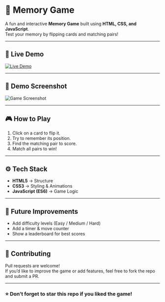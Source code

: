 # 🧠 Memory Game  

A fun and interactive **Memory Game** built using **HTML, CSS, and JavaScript**.  
Test your memory by flipping cards and matching pairs!  

---

## 🔗 Live Demo  
[![Live Demo](https://img.shields.io/badge/🔗%20Click%20Here-Live%20Demo-blue?style=for-the-badge)](https://afsheenara24.github.io/memory-game/)  

---

## 📸 Demo Screenshot  

![Game Screenshot](./images/screenshot.png)  

---

## 🎮 How to Play
1. Click on a card to flip it.  
2. Try to remember its position.  
3. Find the matching pair to score.  
4. Match all pairs to win!  

---

## ⚙️ Tech Stack
- **HTML5** → Structure  
- **CSS3** → Styling & Animations  
- **JavaScript (ES6)** → Game Logic  

---

## 🚀 Future Improvements
- Add difficulty levels (Easy / Medium / Hard)  
- Add a timer & move counter  
- Show a leaderboard for best scores  

---

## 🙌 Contributing
Pull requests are welcome!  
If you’d like to improve the game or add features, feel free to fork the repo and submit a PR.  

---

### ⭐ Don’t forget to star this repo if you liked the game!
